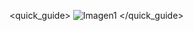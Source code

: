 
<quick_guide>
![Imagen1](http://static.energysistem.com/images/manuals/42091/54292091c01c3.jpg)
</quick_guide>

